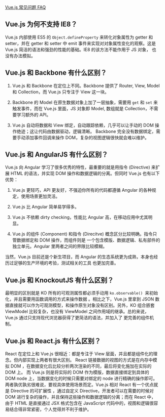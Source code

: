 [Vue.js 常见问题 FAQ](http://www.html-js.com/article/1840)


## Vue.js 为何不支持 IE8？

Vue.js 内部使用 ES5 的 `Object.defineProperty` 来转化对象属性为 getter 和 setter，并在 getter 和 setter 中 
emit 事件来实现对对象属性变化的观察。这是 Vue.js 简洁的语法和强劲的性能的基础。IE8 的该方法不能作用于 JS 对象，
也没有办法模拟。

## Vue.js 和 Backbone 有什么区别？

1.  Vue.js 和 Backbone 在定位上不同。Backbone 提供了 Router, View, Model 和 Collection，而 Vue.js 只专注于 
View 这一块。

2.  Backbone 的 Model 在原生数据对象上加了一层抽象，需要用 `get` 和 `set` 来触发事件，而在 Vue.js 里面，JS 
对象即 Model, 数组就是 Collection，不需要学习额外的 API。

3.  Vue.js 自动将数据和 View 绑定，自动跟踪依赖，几乎可以让手动的 DOM 操作绝迹；这让代码由数据驱动，逻辑清晰。
Backbone 完全没有数据绑定，需要手动添加事件回调来操作 DOM，复杂的视图逻辑很快就会难以维护。

## Vue.js 和 AngularJS 有什么区别？

Vue.js 向 Angular 学习了很多优秀的特性，最重要的就是用指令 (Directive) 来扩展 HTML 的语法，并实现 DOM
 操作和数据逻辑的分离。但同时 Vue.js 也有以下优势：

1.  Vue.js 更轻巧，API 更友好，不强迫你所有的代码都遵循 Angular 的各种规定，使用场景更加灵活。

2.  Vue.js 比 Angular 简单易学得多。

3.  Vue.js 不依赖 dirty checking，性能比 Angular 高，在移动应用中尤其明显。

4.  Vue.js 的组件 (Component) 和指令 (Direcitve) 概念区分比较明确。指令只管数据绑定和 DOM 操作，而组件则是
一个包含模版、数据逻辑、私有部件的独立单元。Angular 里两者之间的界限比较模糊。

当然，Vue.js 目前还是个新生项目，而 Angular 的生态系统更为成熟，本身也经历过足够的生产环境的考验，测试相关的工具
也更加完善。

## Vue.js 和 KnockoutJS 有什么区别？

最明显的区别就是 KO 所有的可观测属性都必须手动用 `ko.observable() `来初始化，并且需要用函数调用的方式来操作数据
。相比之下，Vue.js 里拿到 JSON 数据直接就可以作为可观测模型，和操作原生对象没有区别。另外，KO 组合嵌套 ViewModel 
比较复杂，也没有 ViewModel 之间作用域的继承。总的来说，Vue.js 通过只支持现代浏览器获得了更简洁的语法，并加入了
更完善的组件机制。

## Vue.js 和 React.js 有什么区别？

React 在定位上和 Vue.js 很相近：都是专注于 View 层面，并且都是组件化的理念。但内部实现上两者有很大区别。
React 链接数据的视图的方式是在内存中模拟 DOM ，在数据变化后比较分析两次渲染的不同，最后将变化施加在实际的 DOM 上。
而 Vue.js 则是将实际的 DOM 作为模版，数据直接绑定到具体的 DOM node 上，当数据变化的时候只需要对绑定的 node 
进行精确的操作即可。两者孰优孰劣很难说，要视具体使用场景而定。Vue.js 相对 React 有一个优点就是 Directive 的可扩展性
，通过自定义 Directive，开发者可以在需要的时候对 DOM 进行复杂的操作，并且保持这些操作和数据逻辑的分离；而在 React 中，
由于 HTML 是直接通过 JSX 格式包含在 JavaScript 代码中的，视图和逻辑很容易结合得非常紧密，个人觉得并不利于维护。
